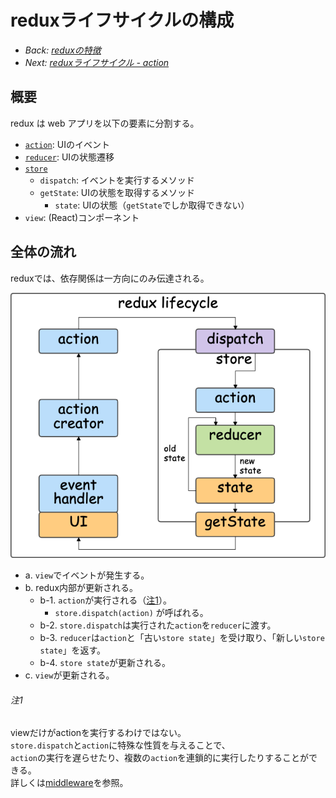 # reduxライフサイクルの構成

- *Back: [reduxの特徴](./03_feature.md)*
- *Next: [reduxライフサイクル - action](./05_lifecycle_action.md)*

## 概要

redux は web アプリを以下の要素に分割する。

- [`action`](./05_lifecycle_action.md): UIのイベント
- [`reducer`](./06_lifecycle_reducer.md): UIの状態遷移
- [`store`](./07_lifecycle_store.md)
  - `dispatch`: イベントを実行するメソッド
  - `getState`: UIの状態を取得するメソッド
    - `state`: UIの状態（`getState`でしか取得できない）
- `view`: (React)コンポーネント

## 全体の流れ

reduxでは、依存関係は一方向にのみ伝達される。

![](./redux_lifecycle.png)

- a. `view`でイベントが発生する。
- b. redux内部が更新される。
  - b-1. `action`が実行される（[注1](#注1)）。
    - `store.dispatch(action)` が呼ばれる。
  - b-2. `store.dispatch`は実行された`action`を`reducer`に渡す。
  - b-3. `reducer`は`action`と「古い`store state`」を受け取り、「新しい`store state`」を返す。
  - b-4. `store state`が更新される。
- c. `view`が更新される。

###### 注1

viewだけがactionを実行するわけではない。<br />
`store.dispatch`と`action`に特殊な性質を与えることで、<br />
`action`の実行を遅らせたり、複数の`action`を連鎖的に実行したりすることができる。<br />
詳しくは[middleware](./13_middleware.md)を参照。
